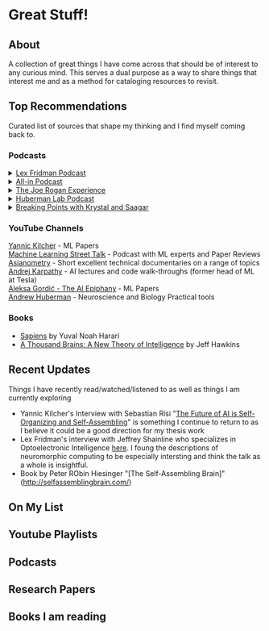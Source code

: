 # Great Stuff!
## About 
A collection of great things I have come across that should be of interest to any curious mind. This serves a dual purpose as a way to share things that interest me and as a method for cataloging resources to revisit.

## Top Recommendations 
Curated list of sources that shape my thinking and I find myself coming back to.

### Podcasts 
<details><summary><a href="https://lexfridman.com/podcast/" target="_blank">Lex Fridman Podcast</a></summary> 
An incredible podcast with domain experts across AI, computer science, biology, physics, philosophy, history, economics, and more. These are not casual listens, but I enjoy nearly every episode as Lex does a tremendous job of exploring some great minds. 
</details>
<details><summary><a href="https://www.youtube.com/@allin">All-in Podcast</a></summary>
    This podcast is a window into the thought processes of some of Silicon valley's top venture capitalists who make the episodes fun and insightful. The "Besties" (Chamath Palihapitiya, Jason Calacanis, David Sacks & David Friedberg) discuss today's important issues exploring nuance and different worldviews while leveraging each bestie's expertise.     
</details>
<details><summary><a href="https://open.spotify.com/show/4rOoJ6Egrf8K2IrywzwOMk">The Joe Rogan Experience</a></summary>
Summary coming soon</details> 
<details><summary><a href="https://www.youtube.com/playlist?list=PLPNW_gerXa4Pc8S2qoUQc5e8Ir97RLuVW">Huberman Lab Podcast</a></summary>
Summary coming soon</details> 
<details><summary><a href="https://open.spotify.com/show/4Kbsy61zJSzPxNZZ3PKbXl">Breaking Points with Krystal and Saagar</a></summary>
Summary coming soon</details> 


### YouTube Channels 
[Yannic Kilcher](https://www.youtube.com/channel/UCZHmQk67mSJgfCCTn7xBfew) - ML Papers <br>
[Machine Learning Street Talk](https://www.youtube.com/@MachineLearningStreetTalk) - Podcast with ML experts and Paper Reviews <br>
[Asianometry](https://www.youtube.com/@Asianometry) - Short excellent technical documentaries on a range of topics <br>
[Andrej Karpathy](https://www.youtube.com/@AndrejKarpathy) - AI lectures and code walk-throughs (former head of ML at Tesla) <br>
[Aleksa Gordić - The AI Epiphany](https://www.youtube.com/@TheAIEpiphany) - ML Papers <br>
[Andrew Huberman](https://www.youtube.com/@hubermanlab) - Neuroscience and Biology Practical tools <br>

### Books 
- [Sapiens](https://www.amazon.com/Sapiens-Humankind-Yuval-Noah-Harari/dp/0062316095) by Yuval Noah Harari
- [A Thousand Brains: A New Theory of Intelligence](https://www.amazon.com/Thousand-Brains-New-Theory-Intelligence/dp/1541675819) by Jeff Hawkins


## Recent Updates  
Things I have recently read/watched/listened to as well as things I am currently exploring

* Yannic Kilcher's Interview with Sebastian Risi "[The Future of AI is Self-Organizing and Self-Assembling](https://www.youtube.com/watch?v=_7xpGve9QEE)" is something I continue to return to as I believe it could be a good direction for my thesis work
* Lex Fridman's interview with Jeffrey Shainline who specializes in Optoelectronic Intelligence [here](https://www.youtube.com/watch?v=EwueqdgIvq4). I foung the descriptions of neuromorphic computing to be especially intersting and think the talk as a whole is insightful.
* Book by Peter RObin Hiesinger "[The Self-Assembling Brain]"(http://selfassemblingbrain.com/)


## On My List 





## Youtube Playlists



## Podcasts 


## Research Papers 



## Books I am reading 
